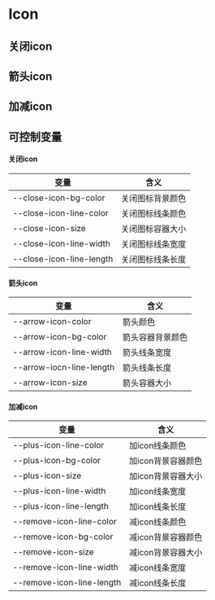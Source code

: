 # Icon

## 关闭icon



## 箭头icon



## 加减icon



## 可控制变量

#### 关闭icon

| 变量                     | 含义             |
| ------------------------ | ---------------- |
| --close-icon-bg-color    | 关闭图标背景颜色 |
| --close-icon-line-color  | 关闭图标线条颜色 |
| --close-icon-size        | 关闭图标容器大小 |
| --close-icon-line-width  | 关闭图标线条宽度 |
| --close-icon-line-length | 关闭图标线条长度 |

#### 箭头icon

| 变量                     | 含义             |
| ------------------------ | ---------------- |
| --arrow-icon-color       | 箭头颜色         |
| --arrow-icon-bg-color    | 箭头容器背景颜色 |
| --arrow-icon-line-width  | 箭头线条宽度     |
| --arrow-iocn-line-length | 箭头线条长度     |
| --arrow-icon-size        | 箭头容器大小     |

#### 加减icon

| 变量                      | 含义               |
| ------------------------- | ------------------ |
| --plus-icon-line-color    | 加icon线条颜色     |
| --plus-icon-bg-color      | 加icon背景容器颜色 |
| --plus-icon-size          | 加icon背景容器大小 |
| --plus-icon-line-width    | 加icon线条宽度     |
| --plus-icon-line-length   | 加icon线条长度     |
| --remove-icon-line-color  | 减icon线条颜色     |
| --remove-icon-bg-color    | 减icon背景容器颜色 |
| --remove-icon-size        | 减icon背景容器大小 |
| --remove-icon-line-width  | 减icon线条宽度     |
| --remove-icon-line-length | 减icon线条长度     |

